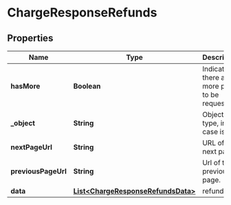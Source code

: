

# ChargeResponseRefunds


## Properties

| Name | Type | Description | Notes |
|------------ | ------------- | ------------- | -------------|
|**hasMore** | **Boolean** | Indicates if there are more pages to be requested |  |
|**_object** | **String** | Object type, in this case is list |  |
|**nextPageUrl** | **String** | URL of the next page. |  [optional] |
|**previousPageUrl** | **String** | Url of the previous page. |  [optional] |
|**data** | [**List&lt;ChargeResponseRefundsData&gt;**](ChargeResponseRefundsData.md) | refunds |  [optional] |



